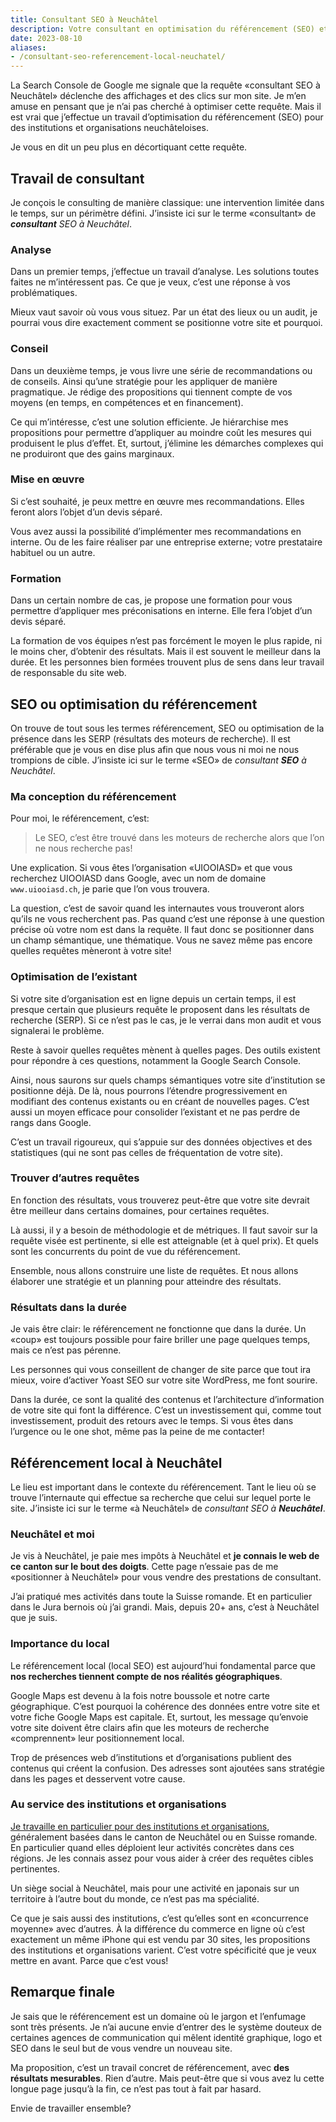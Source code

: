 ```yaml
---
title: Consultant SEO à Neuchâtel
description: Votre consultant en optimisation du référencement (SEO) et référencement local (local SEO) dans le canton de Neuchâtel et en Suisse romande.
date: 2023-08-10
aliases:
- /consultant-seo-referencement-local-neuchatel/
---
```


La Search Console de Google me signale que la requête «consultant SEO à Neuchâtel» déclenche des affichages et des clics sur mon site. Je m’en amuse en pensant que je n’ai pas cherché à optimiser cette requête. Mais il est vrai que j’effectue un travail d’optimisation du référencement (SEO) pour des institutions et organisations neuchâteloises.

Je vous en dit un peu plus en décortiquant cette requête.

## Travail de consultant

Je conçois le consulting de manière classique: une intervention limitée dans le temps, sur un périmètre défini. J’insiste ici sur le terme «consultant» de ***consultant** SEO à Neuchâtel*.

### Analyse
Dans un premier temps, j’effectue un travail d’analyse. Les solutions toutes faites ne m’intéressent pas. Ce que je veux, c’est une réponse à vos problématiques.

Mieux vaut savoir où vous vous situez. Par un état des lieux ou un audit, je pourrai vous dire exactement comment se positionne votre site et pourquoi.

### Conseil

Dans un deuxième temps, je vous livre une série de recommandations ou de conseils. Ainsi qu’une stratégie pour les appliquer de manière pragmatique. Je rédige des propositions qui tiennent compte de vos moyens (en temps, en compétences et en financement).

Ce qui m’intéresse, c’est une solution efficiente. Je hiérarchise mes propositions pour permettre d’appliquer au moindre coût les mesures qui produisent le plus d’effet. Et, surtout, j’élimine les démarches complexes qui ne produiront que des gains marginaux.

### Mise en œuvre

Si c’est souhaité, je peux mettre en œuvre mes recommandations. Elles feront alors l’objet d’un devis séparé.

Vous avez aussi la possibilité d’implémenter mes recommandations en interne. Ou de les faire réaliser par une entreprise externe; votre prestataire habituel ou un autre.

### Formation

Dans un certain nombre de cas, je propose une formation pour vous permettre d’appliquer mes préconisations en interne. Elle fera l’objet d’un devis séparé.

La formation de vos équipes n’est pas forcément le moyen le plus rapide, ni le moins cher, d’obtenir des résultats. Mais il est souvent le meilleur dans la durée. Et les personnes bien formées trouvent plus de sens dans leur travail de responsable du site web.

## SEO ou optimisation du référencement

On trouve de tout sous les termes référencement, SEO ou optimisation de la présence dans les SERP (résultats des moteurs de recherche). Il est préférable que je vous en dise plus afin que nous vous ni moi ne nous trompions de cible. J’insiste ici sur le terme «SEO» de *consultant **SEO** à Neuchâtel*.

### Ma conception du référencement

Pour moi, le référencement, c’est:

> Le SEO, c’est être trouvé dans les moteurs de recherche alors que l’on ne nous recherche pas!

Une explication. Si vous êtes l’organisation «UIOOIASD» et que vous recherchez UIOOIASD dans Google, avec un nom de domaine `www.uiooiasd.ch`, je parie que l’on vous trouvera.

La question, c’est de savoir quand les internautes vous trouveront alors qu’ils ne vous recherchent pas. Pas quand c’est une réponse à une question précise où votre nom est dans la requête. Il faut donc se positionner dans un champ sémantique, une thématique. Vous ne savez même pas encore quelles requêtes mèneront à votre site!

### Optimisation de l’existant

Si votre site d’organisation est en ligne depuis un certain temps, il est presque certain que plusieurs requête le proposent dans les résultats de recherche (SERP). Si ce n’est pas le cas, je le verrai dans mon audit et vous signalerai le problème.

Reste à savoir quelles requêtes mènent à quelles pages. Des outils existent pour répondre à ces questions, notamment la Google Search Console.

Ainsi, nous saurons sur quels champs sémantiques votre site d’institution se positionne déjà. De là, nous pourrons l’étendre progressivement en modifiant des contenus existants ou en créant de nouvelles pages. C’est aussi un moyen efficace pour consolider l’existant et ne pas perdre de rangs dans Google.

C’est un travail rigoureux, qui s’appuie sur des données objectives et des statistiques (qui ne sont pas celles de fréquentation de votre site).

### Trouver d’autres requêtes

En fonction des résultats, vous trouverez peut-être que votre site devrait être meilleur dans certains domaines, pour certaines requêtes.

Là aussi, il y a besoin de méthodologie et de métriques. Il faut savoir sur la requête visée est pertinente, si elle est atteignable (et à quel prix). Et quels sont les concurrents du point de vue du référencement.

Ensemble, nous allons construire une liste de requêtes. Et nous allons élaborer une stratégie et un planning pour atteindre des résultats.

### Résultats dans la durée

Je vais être clair: le référencement ne fonctionne que dans la durée. Un «coup» est toujours possible pour faire briller une page quelques temps, mais ce n’est pas pérenne.

Les personnes qui vous conseillent de changer de site parce que tout ira mieux, voire d’activer Yoast SEO sur votre site WordPress, me font sourire.

Dans la durée, ce sont la qualité des contenus et l’architecture d’information de votre site qui font la différence. C’est un investissement qui, comme tout investissement, produit des retours avec le temps. Si vous êtes dans l’urgence ou le one shot, même pas la peine de me contacter!

## Référencement local à Neuchâtel

Le lieu est important dans le contexte du référencement. Tant le lieu où se trouve l’internaute qui effectue sa recherche que celui sur lequel porte le site. J’insiste ici sur le terme «à Neuchâtel» de *consultant SEO à **Neuchâtel***.

### Neuchâtel et moi

Je vis à Neuchâtel, je paie mes impôts à Neuchâtel et **je connais le web de ce canton sur le bout des doigts**. Cette page n’essaie pas de me «positionner à Neuchâtel» pour vous vendre des prestations de consultant.

J’ai pratiqué mes activités dans toute la Suisse romande. Et en particulier dans le Jura bernois où j’ai grandi. Mais, depuis 20+ ans, c’est à Neuchâtel que je suis.

### Importance du local

Le référencement local (local SEO) est aujourd’hui fondamental parce que **nos recherches tiennent compte de nos réalités géographiques**.

Google Maps est devenu à la fois notre boussole et notre carte géographique. C’est pourquoi la cohérence des données entre votre site et votre fiche Google Maps est capitale. Et, surtout, les message qu’envoie votre site doivent être clairs afin que les moteurs de recherche «comprennent» leur positionnement local.

Trop de présences web d’institutions et d’organisations publient des contenus qui créent la confusion. Des adresses sont ajoutées sans stratégie dans les pages et desservent votre cause.

### Au service des institutions et organisations

[Je travaille en particulier pour des institutions et organisations](/about/), généralement basées dans le canton de Neuchâtel ou en Suisse romande. En particulier quand elles déploient leur activités concrètes dans ces régions. Je les connais assez pour vous aider à créer des requêtes cibles pertinentes.

Un siège social à Neuchâtel, mais pour une activité en japonais sur un territoire à l’autre bout du monde, ce n’est pas ma spécialité.

Ce que je sais aussi des institutions, c’est qu’elles sont en «concurrence moyenne» avec d’autres. À la différence du commerce en ligne où c’est exactement un même iPhone qui est vendu par 30 sites, les propositions des institutions et organisations varient. C’est votre spécificité que je veux mettre en avant. Parce que c’est vous!

## Remarque finale

Je sais que le référencement est un domaine où le jargon et l’enfumage sont très présents. Je n’ai aucune envie d’entrer des le système douteux de certaines agences de communication qui mêlent identité graphique, logo et SEO dans le seul but de vous vendre un nouveau site.

Ma proposition, c’est un travail concret de référencement, avec **des résultats mesurables**. Rien d’autre. Mais peut-être que si vous avez lu cette longue page jusqu’à la fin, ce n’est pas tout à fait par hasard.

Envie de travailler ensemble?